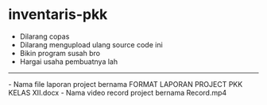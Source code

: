 # inventaris-pkk

- Dilarang copas
- Dilarang mengupload ulang source code ini
- Bikin program susah bro
- Hargai usaha pembuatnya lah

<hr>
- Nama file laporan project bernama FORMAT LAPORAN PROJECT PKK KELAS XII.docx
- Nama video record project bernama Record.mp4
